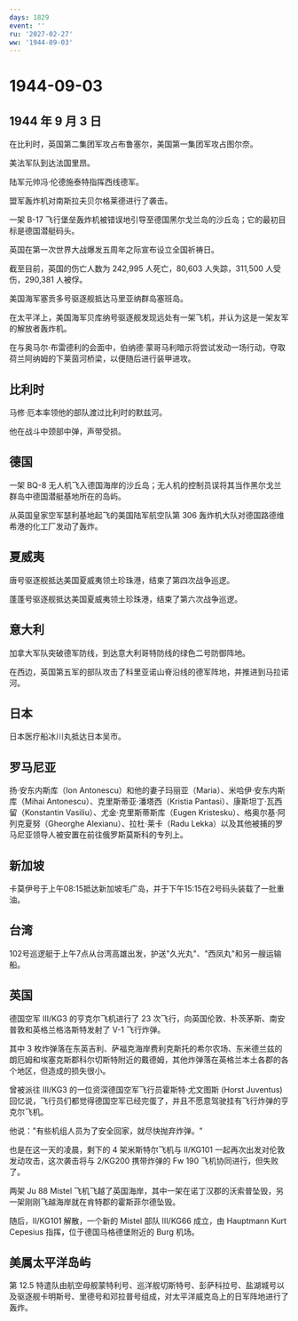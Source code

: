 ```yaml
---
days: 1829
event: ''
ru: '2027-02-27'
ww: '1944-09-03'
---
```


# 1944-09-03

## 1944 年 9 月 3 日

在比利时，英国第二集团军攻占布鲁塞尔，美国第一集团军攻占图尔奈。

美法军队到达法国里昂。

陆军元帅冯·伦德施泰特指挥西线德军。

盟军轰炸机对南斯拉夫贝尔格莱德进行了袭击。

一架 B-17
飞行堡垒轰炸机被错误地引导至德国黑尔戈兰岛的沙丘岛；它的最初目标是德国潜艇码头。

英国在第一次世界大战爆发五周年之际宣布设立全国祈祷日。

截至目前，英国的伤亡人数为 242,995 人死亡，80,603 人失踪，311,500
人受伤，290,381 人被俘。

美国海军塞贡多号驱逐舰抵达马里亚纳群岛塞班岛。

在太平洋上，美国海军贝库纳号驱逐舰发现远处有一架飞机，并认为这是一架友军的解放者轰炸机。

在与奥马尔·布雷德利的会面中，伯纳德·蒙哥马利暗示将尝试发动一场行动，夺取荷兰阿纳姆的下莱茵河桥梁，以便随后进行装甲进攻。

## 比利时

马修·厄本率领他的部队渡过比利时的默兹河。

他在战斗中颈部中弹，声带受损。

## 德国

一架 BQ-8
无人机飞入德国海岸的沙丘岛；无人机的控制员误将其当作黑尔戈兰群岛中德国潜艇基地所在的岛屿。

从英国皇家空军瑟利基地起飞的美国陆军航空队第 306
轰炸机大队对德国路德维希港的化工厂发动了轰炸。

## 夏威夷

唐号驱逐舰抵达美国夏威夷领土珍珠港，结束了第四次战争巡逻。

蓬蓬号驱逐舰抵达美国夏威夷领土珍珠港，结束了第六次战争巡逻。

## 意大利

加拿大军队突破德军防线，到达意大利哥特防线的绿色二号防御阵地。

在西边，英国第五军的部队攻击了科里亚诺山脊沿线的德军阵地，并推进到马拉诺河。

## 日本

日本医疗船冰川丸抵达日本吴市。

## 罗马尼亚

扬·安东内斯库（Ion
Antonescu）和他的妻子玛丽亚（Maria）、米哈伊·安东内斯库（Mihai
Antonescu）、克里斯蒂亚·潘塔西（Kristia
Pantasi）、康斯坦丁·瓦西留（Konstantin
Vasiliu）、尤金·克里斯蒂斯库（Eugen
Kristesku）、格奥尔基·阿列克夏努（Gheorghe Alexianu）、拉杜·莱卡（Radu
Lekka）以及其他被捕的罗马尼亚领导人被安置在前往俄罗斯莫斯科的专列上。

## 新加坡

卡莫伊号于上午08:15抵达新加坡毛广岛，并于下午15:15在2号码头装载了一批重油。

## 台湾

102号巡逻艇于上午7点从台湾高雄出发，护送"久光丸"、"西凤丸"和另一艘运输船。

## 英国

德国空军 III/KG3 的亨克尔飞机进行了 23
次飞行，向英国伦敦、朴茨茅斯、南安普敦和英格兰格洛斯特发射了 V-1
飞行炸弹。

其中 3
枚炸弹落在东英吉利、萨福克海岸费利克斯托的希尔农场、东米德兰兹的朗厄姆和埃塞克斯郡科尔切斯特附近的戴德姆，其他炸弹落在英格兰本土各郡的各个地区，但造成的损失很小。

曾被派往 III/KG3 的一位资深德国空军飞行员霍斯特·尤文图斯 (Horst
Juventus)
回忆说，飞行员们都觉得德国空军已经完蛋了，并且不愿意驾驶挂有飞行炸弹的亨克尔飞机。

他说："有些机组人员为了安全回家，就尽快抛弃炸弹。"

也是在这一天的凌晨，剩下的 4 架米斯特尔飞机与 II/KG101
一起再次出发对伦敦发动攻击，这次袭击将与 2/KG200 携带炸弹的 Fw 190
飞机协同进行，但失败了。

两架 Ju 88 Mistel
飞机飞越了英国海岸，其中一架在诺丁汉郡的沃索普坠毁，另一架刚刚飞越海岸就在肯特郡的霍斯菲尔德坠毁。

随后，II/KG101 解散，一个新的 Mistel 部队 III/KG66 成立，由 Hauptmann
Kurt Cepesius 指挥，位于德国马格德堡附近的 Burg 机场。

## 美属太平洋岛屿

第 12.5
特遣队由航空母舰蒙特利号、巡洋舰切斯特号、彭萨科拉号、盐湖城号以及驱逐舰卡明斯号、里德号和邓拉普号组成，对太平洋威克岛上的日军阵地进行了轰炸。